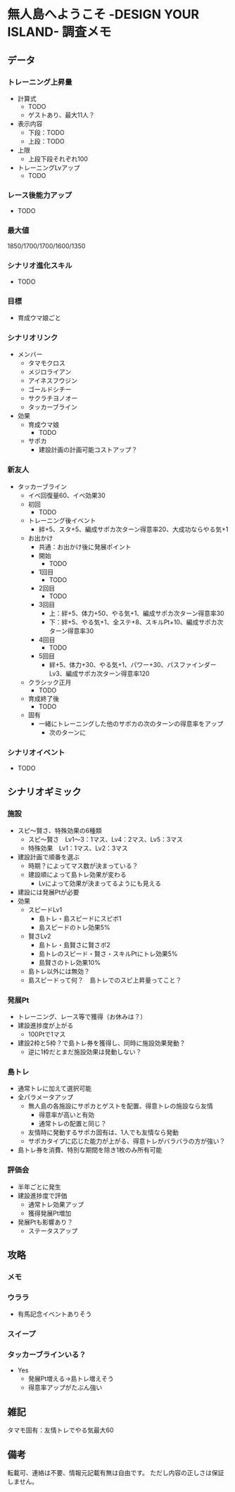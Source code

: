 # 無人島へようこそ -DESIGN YOUR ISLAND- 調査メモ

## データ

### トレーニング上昇量

* 計算式
  * TODO
  * ゲストあり、最大11人？
* 表示内容
  * 下段：TODO
  * 上段：TODO
* 上限
  * 上段下段それぞれ100
* トレーニングLvアップ
  * TODO

### レース後能力アップ

* TODO

### 最大値

1850/1700/1700/1600/1350

### シナリオ進化スキル

* TODO

### 目標

* 育成ウマ娘ごと

### シナリオリンク

* メンバー
  * タマモクロス
  * メジロライアン
  * アイネスフウジン
  * ゴールドシチー
  * サクラチヨノオー
  * タッカーブライン
* 効果
  * 育成ウマ娘
    * TODO
  * サポカ
    * 建設計画の計画可能コストアップ？

### 新友人

* タッカーブライン
  * イベ回復量60、イベ効果30
  * 初回
    * TODO
  * トレーニング後イベント
    * 絆+5、スタ+5、編成サポカ次ターン得意率20、大成功ならやる気+1
  * お出かけ
    * 共通：お出かけ後に発展ポイント
    * 開始
      * TODO
    * 1回目
      * TODO
    * 2回目
      * TODO
    * 3回目
      * 上：絆+5、体力+50、やる気+1、編成サポカ次ターン得意率30
      * 下：絆+5、やる気+1、全ステ+8、スキルPt+10、編成サポカ次ターン得意率30
    * 4回目
      * TODO
    * 5回目
      * 絆+5、体力+30、やる気+1、パワー+30、パスファインダーLv3、編成サポカ次ターン得意率120
  * クラシック正月
    * TODO
  * 育成終了後
    * TODO
  * 固有
    * 一緒にトレーニングした他のサポカの次のターンの得意率をアップ
      * 次のターンに

### シナリオイベント

* TODO

## シナリオギミック

### 施設

* スピ～賢さ、特殊効果の6種類
  * スピ～賢さ　Lv1～3：1マス、Lv4：2マス、Lv5：3マス
  * 特殊効果　Lv1：1マス、Lv2：3マス
* 建設計画で順番を選ぶ
  * 時期？によってマス数が決まっている？
  * 建設順によって島トレ効果が変わる
    * Lvによって効果が決まってるようにも見える
* 建設には発展Ptが必要
* 効果
  * スピードLv1
    * 島トレ・島スピードにスピボ1
    * 島スピードのトレ効果5%
  * 賢さLv2
    * 島トレ・島賢さに賢さボ2
    * 島トレのスピード・賢さ・スキルPtにトレ効果5%
    * 島賢さのトレ効果10%
  * 島トレ以外には無効？
  * 島スピードって何？　島トレでのスピ上昇量ってこと？

### 発展Pt

* トレーニング、レース等で獲得（お休みは？）
* 建設進捗度が上がる
  * 100Ptで1マス
* 建設2枠と5枠？で島トレ券を獲得し、同時に施設効果発動？
  * 逆に1枠だとまだ施設効果は発動しない？

### 島トレ

* 通常トレに加えて選択可能
* 全パラメータアップ
  * 無人島の各施設にサポカとゲストを配置、得意トレの施設なら友情
    * 得意率が高いと有効
    * 通常トレの配置と同じ？
  * 友情時に発動するサポカ固有は、1人でも友情なら発動
  * サポカタイプに応じた能力が上がる、得意トレがバラバラの方が強い？
* 島トレ券を消費、特別な期間を除き1枚のみ所有可能

### 評価会

* 半年ごとに発生
* 建設進捗度で評価
  * 通常トレ効果アップ
  * 獲得発展Pt増加
* 発展Ptも影響あり？
  * ステータスアップ

## 攻略

### メモ

### ウララ

* 有馬記念イベントありそう

### スイープ

### タッカーブラインいる？

* Yes
  * 発展Pt増える→島トレ増えそう
  * 得意率アップがたぶん強い

## 雑記

タマモ固有：友情トレでやる気最大60

## 備考

転載可、連絡は不要、情報元記載有無は自由です。
ただし内容の正しさは保証しません。
